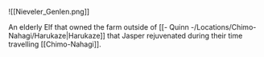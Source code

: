 ![[Nieveler_Genlen.png]]

An elderly Elf that owned the farm outside of [[- Quinn -/Locations/Chimo-Nahagi/Harukaze|Harukaze]] that Jasper rejuvenated during their time travelling [[Chimo-Nahagi]].
